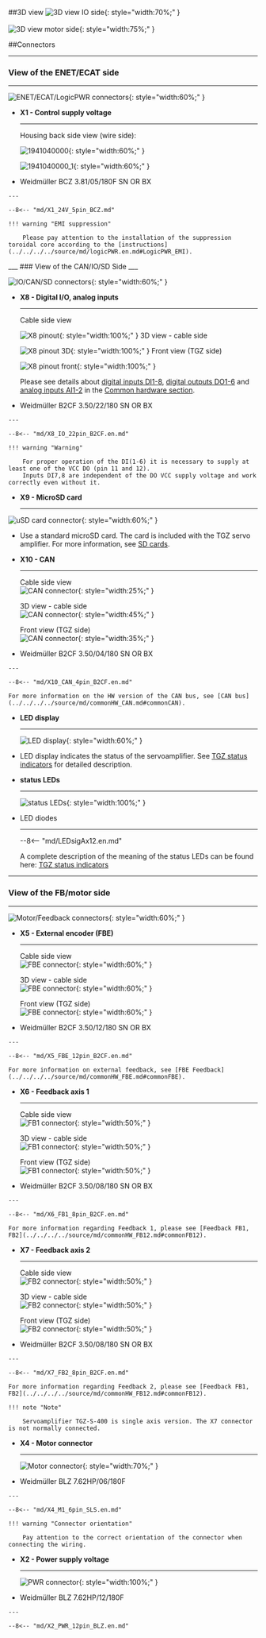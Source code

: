 ##3D view
![3D view IO side](../img/IOside.webp){: style="width:70%;" }
<br>
<br>
![3D view motor side](../img/MotSide.webp){: style="width:75%;" }

##Connectors
___
### View of the ENET/ECAT side
___

![ENET/ECAT/LogicPWR connectors](../../../../source/img/TGZ-S-400-3_9_enetCon.png){: style="width:60%;" }


<div class="grid cards" markdown>

-   **X1 - Control supply voltage**

    ---
	Housing back side view (wire side):  
	
	![1941040000](../../../../source/img/1941040000.webp){: style="width:60%;" }   
	
	![1941040000_1](../../../../source/img/1941040000_1.webp){: style="width:60%;" }	

-    Weidmüller BCZ 3.81/05/180F SN OR BX

	---

	--8<-- "md/X1_24V_5pin_BCZ.md"
	
	!!! warning "EMI suppression"
	
		Please pay attention to the installation of the suppression toroidal core according to the [instructions](../../../../source/md/logicPWR.en.md#LogicPWR_EMI).

</div>
___
### View of the CAN/IO/SD Side
___

![IO/CAN/SD connectors](../../../../source/img/TGZ-S-400-3_9_IO.png){: style="width:60%;" }

<div class="grid cards" markdown>

-   **X8 - Digital I/O, analog inputs**

    ---
	Cable side view   
	
	![X8 pinout](../../../../source/img/1277370000.svg){: style="width:100%;" }
	3D view - cable side   
	
	![X8 pinout 3D](../../../../source/img/1277370000_1.svg){: style="width:100%;" }
	Front view (TGZ side)   
	
	![X8 pinout front](../../../../source/img/1277370000_2.svg){: style="width:100%;" }

	Please see details about
	[digital inputs DI1-8](../../../../source/md/commonHW_DI.md#commonDI1-8), 
	[digital outputs DO1-6](../../../../source/md/commonHW_DO.md#commonDO1-6) and
	[analog inputs AI1-2](../../../../source/md/commonHW_AI.md#commonAI1-2) 
	in the [Common hardware section](../../../../source/md/commonHW_DI.md#commonDI1-8).
	

-    Weidmüller B2CF 3.50/22/180 SN OR BX

	---

	--8<-- "md/X8_IO_22pin_B2CF.en.md"
	
	!!! warning "Warning"	
	
		For proper operation of the DI(1-6) it is necessary to supply at least one of the VCC DO (pin 11 and 12).
		Inputs DI7,8 are independent of the DO VCC supply voltage and work correctly even without it.
	
-   **X9 - MicroSD card**

    ---
![uSD card connector](../../../../source/img/uSD.png){: style="width:60%;" }

-    Use a standard microSD card. The card is included with the TGZ servo amplifier. For more information, see [SD cards](../../TGZ_SW/SD/md/SD.md#SDparams).

-   **X10 - CAN**

    ---
	Cable side view   
	![CAN connector](../../../../source/img/1277270000.svg){: style="width:25%;" }
	
	3D view - cable side   
	![CAN connector](../../../../source/img/1277270000_1.svg){: style="width:45%;" }
	
	Front view (TGZ side)   
	![CAN connector](../../../../source/img/1277270000_2.svg){: style="width:35%;" }

-    Weidmüller B2CF 3.50/04/180 SN OR BX

    ---

	--8<-- "md/X10_CAN_4pin_B2CF.en.md"
	
	For more information on the HW version of the CAN bus, see [CAN bus](../../../../source/md/commonHW_CAN.md#commonCAN).
	
-	**LED display**

	---
	
	![LED display](../../../../source/img/TGZ_LED.png){: style="width:60%;" }
	
-	LED display indicates the status of the servoamplifier. See [TGZ status indicators](../../TGZ_SW/LED/md/description.md#LED_sigs) for detailed description.

-	**status LEDs**

	---
	
	![status LEDs](../../../../source/img/statusLedsECAT.svg){: style="width:100%;" }
	
-	LED diodes

	---
	
	--8<-- "md/LEDsigAx12.en.md"
	
	A complete description of the meaning of the status LEDs can be found here: [TGZ status indicators](../../TGZ_SW/LED/md/description.md#LED_sigs)

</div>

   
___
### View of the FB/motor side
___

![Motor/Feedback connectors](../../../../source/img/TGZ-S-400-3_9_FBconns.png){: style="width:60%;" }

<div class="grid cards" markdown>

-   **X5 - External encoder (FBE)**

    ---
	Cable side view 	
	![FBE connector](../../../../source/img/1277320000.svg){: style="width:60%;" }
	
	3D view - cable side   
	![FBE connector](../../../../source/img/1277320000_1.svg){: style="width:60%;" }
	
	Front view (TGZ side)   
	![FBE connector](../../../../source/img/1277320000_2.svg){: style="width:60%;" }	

-    Weidmüller B2CF 3.50/12/180 SN OR BX

	---

	--8<-- "md/X5_FBE_12pin_B2CF.en.md"
	
	For more information on external feedback, see [FBE Feedback](../../../../source/md/commonHW_FBE.md#commonFBE).

-   **X6 - Feedback axis 1**

    ---
	
	Cable side view 	
	![FB1 connector](../../../../source/img/1277290000.svg){: style="width:50%;" }
	
	3D view - cable side   
	![FB1 connector](../../../../source/img/1277290000_1.svg){: style="width:50%;" }
	
	Front view (TGZ side)   
	![FB1 connector](../../../../source/img/1277290000_2.svg){: style="width:50%;" }

-    Weidmüller B2CF 3.50/08/180 SN OR BX

    ---

	--8<-- "md/X6_FB1_8pin_B2CF.en.md"
	
	For more information regarding Feedback 1, please see [Feedback FB1, FB2](../../../../source/md/commonHW_FB12.md#commonFB12).
	
-   **X7 - Feedback axis 2**

    ---
	
	Cable side view 	
	![FB2 connector](../../../../source/img/1277290000.svg){: style="width:50%;" }
	
	3D view - cable side   
	![FB2 connector](../../../../source/img/1277290000_1.svg){: style="width:50%;" }
	
	Front view (TGZ side)   
	![FB2 connector](../../../../source/img/1277290000_2.svg){: style="width:50%;" }

-    Weidmüller B2CF 3.50/08/180 SN OR BX

    ---

	--8<-- "md/X7_FB2_8pin_B2CF.en.md"
	
	For more information regarding Feedback 2, please see [Feedback FB1, FB2](../../../../source/md/commonHW_FB12.md#commonFB12).
	
	!!! note "Note"
	
		Servoamplifier TGZ-S-400 is single axis version. The X7 connector is not normally connected.
	
-   **X4 - Motor connector**

    ---
	
	![Motor connector](../../../../source/img/1095720000.svg){: style="width:70%;" }

-    Weidmüller BLZ 7.62HP/06/180F

    ---

	--8<-- "md/X4_M1_6pin_SLS.en.md"

	!!! warning "Connector orientation"
	
		Pay attention to the correct orientation of the connector when connecting the wiring.
	
-   **X2 - Power supply voltage**

    ---
	
	![PWR connector](../../../../source/img/1095780000.svg){: style="width:100%;" }

-    Weidmüller  BLZ 7.62HP/12/180F

    ---

	--8<-- "md/X2_PWR_12pin_BLZ.en.md"
	

</div>


